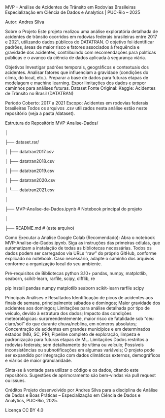 MVP – Análise de Acidentes de Trânsito em Rodovias Brasileiras
Especialização em Ciência de Dados e Analytics | PUC-Rio – 2025

Autor: Andres Silva

Sobre o Projeto
Este projeto realizou uma análise exploratória detalhada de acidentes de trânsito ocorridos em rodovias federais brasileiras entre 2017 e 2021, utilizando dados públicos do DATATRAN. O objetivo foi identificar padrões, áreas de maior risco e fatores associados à frequência e gravidade dos acidentes, contribuindo com recomendações para políticas públicas e o avanço da ciência de dados aplicada à segurança viária.

Objetivos
Investigar padrões temporais, geográficos e contextuais dos acidentes.
Analisar fatores que influenciam a gravidade (condições do clima, do local, etc.).
Preparar a base de dados para futuras etapas de modelagem e machine learning.
Expor limitações dos dados e propor caminhos para análises futuras.
Dataset
Fonte Original:
Kaggle: Acidentes de Trânsito no Brasil (DATATRAN)

Período Coberto: 2017 a 2021
Escopo: Acidentes em rodovias federais brasileiras
Todos os arquivos .csv utilizados nesta análise estão neste repositório (veja a pasta /dataset).

Estrutura do Repositório
MVP-Analise-Dados/

│

├── dataset.rar/

│ ├── datatran2017.csv

│ ├── datatran2018.csv

│ ├── datatran2019.csv

│ ├── datatran2020.csv

│ └── datatran2021.csv

│

├── MVP-Analise-de-Dados.ipynb # Notebook principal do projeto

│

├── README.md # (este arquivo)

Como Executar a Análise
Google Colab (Recomendado):
Abra o notebook MVP-Analise-de-Dados.ipynb.
Siga as instruções das primeiras células, que automatizam a instalação de todas as bibliotecas necessárias.
Todos os dados podem ser carregados via URLs “raw” do próprio GitHub, conforme explicado no notebook.
Caso necessário, adapte o caminho dos arquivos conforme a organização local do seu ambiente.

Pré-requisitos de Bibliotecas
python 3.10+
pandas, numpy, matplotlib, seaborn, scikit-learn, rarfile, scipy, difflib, re

pip install pandas numpy matplotlib seaborn scikit-learn rarfile scipy

Principais Análises e Resultados
Identificação de picos de acidentes aos finais de semana, principalmente sábados e domingos;
Maior gravidade dos acidentes aos domingos;
Limitações para análise detalhada por tipo de veículo, devido à estrutura dos dados;
Impacto das condições meteorológicas: surpreendentemente, maior risco de fatalidade sob “céu claro/sol” do que durante chuva/neblina, em números absolutos;
Concentração de acidentes em grandes municípios e em determinados estados (MG, SC, PR);
Pipeline completo de exploração, limpeza e padronização para futuras etapas de ML.
Limitações
Dados restritos a rodovias federais; sem detalhamento de vítima ou veículo;
Possíveis inconsistências ou subnotificações em algumas variáveis;
O projeto pode ser expandido por integração com dados climáticos externos, demográficos e viários de maior granularidade.

Sinta-se à vontade para utilizar o código e os dados, citando este repositório. Sugestões de aprimoramento são bem-vindas via pull request ou issues.

Créditos
Projeto desenvolvido por Andres Silva para a disciplina de Análise de Dados e Boas Práticas – Especialização em Ciência de Dados e Analytics, PUC-Rio, 2025.

Licença
CC BY 4.0
